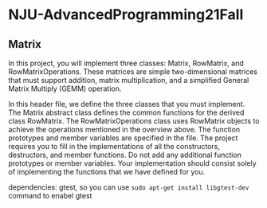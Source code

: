 # NJU-AdvancedProgramming21Fall

## Matrix

In this project, you will implement three classes: Matrix, RowMatrix, and RowMatrixOperations. These matrices are simple two-dimensional matrices that must support addition, matrix multiplication, and a simplified General Matrix Multiply (GEMM) operation.

In this header file, we define the three classes that you must implement. The Matrix abstract class defines the common functions for the derived class RowMatrix. The RowMatrixOperations class uses RowMatrix objects to achieve the operations mentioned in the overview above. The function prototypes and member variables are specified in the file. The project requires you to fill in the implementations of all the constructors, destructors, and member functions. Do not add any additional function prototypes or member variables. Your implementation should consist solely of implementing the functions that we have defined for you.


dependencies: gtest, so you can use `sudo apt-get install libgtest-dev` command to enabel gtest

